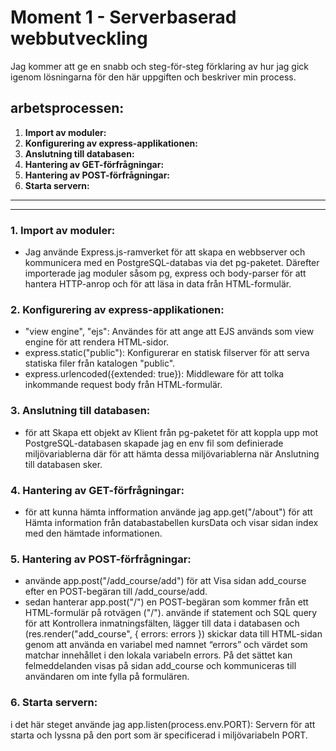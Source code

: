 # Moment 1 - Serverbaserad webbutveckling

Jag kommer att ge en snabb och steg-för-steg förklaring av hur jag gick igenom lösningarna för den här uppgiften och beskriver min process.
## arbetsprocessen:
1. **Import av moduler:**
2. **Konfigurering av express-applikationen:**
3. **Anslutning till databasen:**
4. **Hantering av GET-förfrågningar:**
5. **Hantering av POST-förfrågningar:**
6. **Starta servern:**

---
---

### 1. Import av moduler:
- Jag använde Express.js-ramverket för att skapa en webbserver och kommunicera med en PostgreSQL-databas via det pg-paketet. Därefter importerade jag moduler såsom pg, express och body-parser för att hantera HTTP-anrop och för att läsa in data från HTML-formulär.

### 2. Konfigurering av express-applikationen:
- "view engine", "ejs": Användes för att ange att EJS används som view engine för att rendera HTML-sidor.
- express.static("public"): Konfigurerar en statisk filserver för att serva statiska filer från katalogen "public".
- express.urlencoded({extended: true}): Middleware för att tolka inkommande request body från HTML-formulär.

### 3. Anslutning till databasen:
- för att Skapa ett objekt av Klient från pg-paketet för att koppla upp mot PostgreSQL-databasen skapade jag en env fil som definierade miljövariablerna där för att hämta dessa miljövariablerna när Anslutning till databasen sker.

### 4. Hantering av GET-förfrågningar:
- för att kunna hämta infformation använde jag app.get("/about") för att Hämta information från databastabellen kursData och visar sidan index med den hämtade informationen.

### 5. Hantering av POST-förfrågningar:
- använde app.post("/add_course/add") för att Visa sidan add_course efter en POST-begäran till /add_course/add.
- sedan hanterar app.post("/") en POST-begäran som kommer från ett HTML-formulär på rotvägen ("/"). använde if statement och SQL query för att Kontrollera inmatningsfälten, lägger till data i databasen och (res.render("add_course", { errors: errors }) skickar data till HTML-sidan genom att använda en variabel med namnet “errors” och värdet som matchar innehållet i den lokala variabeln errors. På det sättet kan felmeddelanden visas på sidan add_course och kommuniceras till användaren om inte fylla på formulären.

### 6. Starta servern:
i det här steget använde jag app.listen(process.env.PORT): Servern för att starta och lyssna på den port som är specificerad i miljövariabeln PORT.
